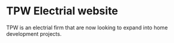 # TPW Electrial website
TPW is an electrial firm that are now looking to expand into home development projects.